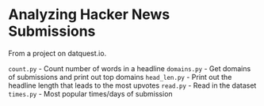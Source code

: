 # Analyzing Hacker News Submissions

From a project on datquest.io.

`count.py` - Count number of words in a headline
`domains.py` - Get domains of submissions and print out top domains
`head_len.py` - Print out the headline length that leads to the most upvotes
`read.py` - Read in the dataset
`times.py` - Most popular times/days of submission
